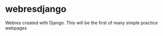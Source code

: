 webresdjango
============

Webres created with Django. This will be the first of many simple practice webpages
